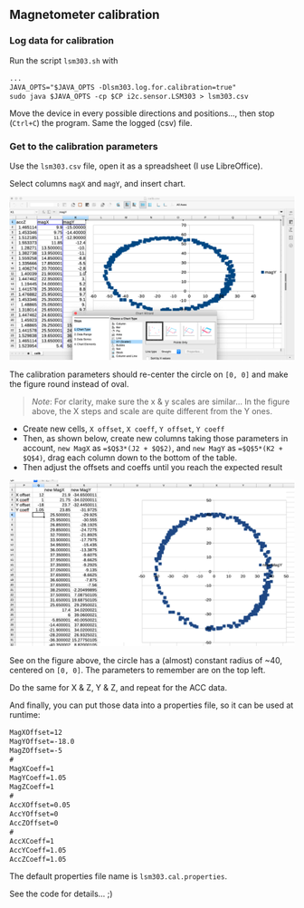 ## Magnetometer calibration

### Log data for calibration
Run the script `lsm303.sh` with
```
...
JAVA_OPTS="$JAVA_OPTS -Dlsm303.log.for.calibration=true"
sudo java $JAVA_OPTS -cp $CP i2c.sensor.LSM303 > lsm303.csv
```
Move the device in every possible directions and positions..., then stop (`Ctrl+C`) the program.
Same the logged (csv) file.

### Get to the calibration parameters
Use the `lsm303.csv` file, open it as a spreadsheet (I use LibreOffice).

Select columns `magX` and `magY`, and insert chart.

![MagX-MagY](./magX-magY.png)

The calibration parameters should re-center the circle on `[0, 0]` and make the figure round instead of oval.
> _Note_: For clarity, make sure the x & y scales are similar... In the figure above, the X steps and scale are quite different from the Y ones. 

- Create new cells, `X offset`, `X coeff`, `Y offset`, `Y coeff`
- Then, as shown below, create new columns taking those parameters in account, `new MagX` as `=$Q$3*(J2 + $Q$2)`, and `new MagY` as `=$Q$5*(K2 + $Q$4)`, drag each column down to the bottom of the table.
- Then adjust the offsets and coeffs until you reach the expected result

![Adjusted](./Adjusted.png)

See on the figure above, the circle has a (almost) constant radius of ~40, centered on `[0, 0]`.
The parameters to remember are on the top left.

Do the same for X & Z, Y & Z, and repeat for the ACC data.

And finally, you can put those data into a properties file, so it can be used at runtime:
```properties
MagXOffset=12
MagYOffset=-18.0
MagZOffset=-5
#
MagXCoeff=1
MagYCoeff=1.05
MagZCoeff=1
#
AccXOffset=0.05
AccYOffset=0
AccZOffset=0
#
AccXCoeff=1
AccYCoeff=1.05
AccZCoeff=1.05
```

The default properties file name is `lsm303.cal.properties`. 

See the code for details... ;)

